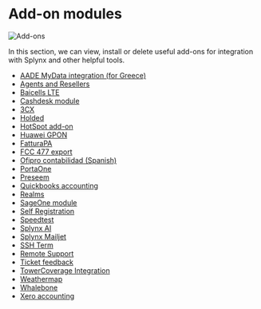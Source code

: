 Add-on modules
=================

![Add-ons](addons.png)

In this section, we can view, install or delete useful add-ons for integration with Splynx and other helpful tools.

* [AADE MyData integration (for Greece)](addons_modules/aade/aade.md)
* [Agents and Resellers](addons_modules/agents_resellers/agents_resellers.md)
* [Baicells LTE](addons_modules/baicells/baicells.md)
* [Cashdesk module](addons_modules/cashdesk/cashdesk.md)
* [3CX](addons_modules/3cx_addon/3cx_addon.md)
* [Holded](addons_modules/holded/holded.md)
* [HotSpot add-on](addons_modules/hotspot_addon/hotspot_addon.md)
* [Huawei GPON](networking/huawei_gpon/huawei_gpon.md)
* [FatturaPA](addons_modules/FatturaPA/FatturaPA.md)
* [FCC 477 export](addons_modules/fcc_export/fcc_export.md)
* [Ofipro contabilidad (Spanish)](addons_modules/ofipro/ofipro.md)
* [PortaOne](addons_modules/portaone/portaone.md)
* [Preseem](addons_modules/preseem_addon/preseem_addon.md)
* [Quickbooks accounting](addons_modules/quickbooks/quickbooks.md)
* [Realms](addons_modules/realms/realms.md)
* [SageOne module](addons_modules/sageone/sageone.md)
* [Self Registration](addons_modules/self_registration/self_registration.md)
* [Speedtest](addons_modules/speedtest/speedtest.md)
* [Splynx AI](addons_modules/splynx_ai/splynx_ai.md)
* [Splynx Mailjet](addons_modules/splynx_mailjet/splynx_mailjet.md)
* [SSH Term](addons_modules/splynx-ssh-term/splynx-ssh-term.md)
* [Remote Support](addons_modules/splynx_remote_support/splynx_remote_support.md)
* [Ticket feedback](addons_modules/ticket-feedback/ticket-feedback.md)
* [TowerCoverage Integration](addons_modules/towercoverage/towercoverage.md)
* [Weathermap](addons_modules/weathermap/weathermap.md)
* [Whalebone](addons_modules/whalebone/whalebone.md)
* [Xero accounting](addons_modules/xero/xero.md)
